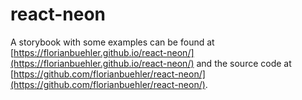 # react-neon

A storybook with some examples can be found at [https://florianbuehler.github.io/react-neon/](https://florianbuehler.github.io/react-neon/) and the source code at [https://github.com/florianbuehler/react-neon/](https://github.com/florianbuehler/react-neon/).
